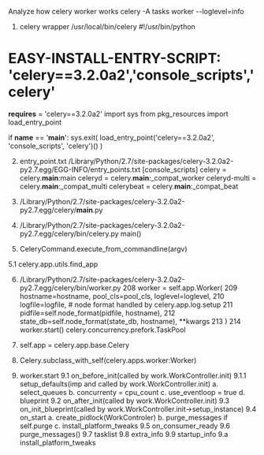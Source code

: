 Analyze how celery worker works
celery -A tasks worker --loglevel=info

1. celery wrapper /usr/local/bin/celery
#!/usr/bin/python
# EASY-INSTALL-ENTRY-SCRIPT: 'celery==3.2.0a2','console_scripts','celery'
__requires__ = 'celery==3.2.0a2'
import sys
from pkg_resources import load_entry_point

if __name__ == '__main__':
    sys.exit(
        load_entry_point('celery==3.2.0a2', 'console_scripts', 'celery')()
    )
    
2. entry_point.txt /Library/Python/2.7/site-packages/celery-3.2.0a2-py2.7.egg/EGG-INFO/entry_points.txt 
[console_scripts]
celery = celery.__main__:main
celeryd = celery.__main__:_compat_worker
celeryd-multi = celery.__main__:_compat_multi
celerybeat = celery.__main__:_compat_beat

3. /Library/Python/2.7/site-packages/celery-3.2.0a2-py2.7.egg/celery/__main__.py

4. /Library/Python/2.7/site-packages/celery-3.2.0a2-py2.7.egg/celery/bin/celery.py main()

5. CeleryCommand.execute_from_commandline(argv)

5.1 celery.app.utils.find_app

6. /Library/Python/2.7/site-packages/celery-3.2.0a2-py2.7.egg/celery/bin/worker.py
208         worker = self.app.Worker(
209             hostname=hostname, pool_cls=pool_cls, loglevel=loglevel,
210             logfile=logfile,  # node format handled by celery.app.log.setup
211             pidfile=self.node_format(pidfile, hostname),
212             state_db=self.node_format(state_db, hostname), **kwargs
213         )
214         worker.start()
celery.concurrency.prefork.TaskPool

7. self.app = celery.app.base.Celery

8. Celery.subclass_with_self(celery.apps.worker:Worker)

9. worker.start
9.1 on_before_init(called by work.WorkController.init)
9.1.1 setup_defaults(imp and called by work.WorkController.init)
a. select_queues
b. concurrenty = cpu_count
c. use_eventloop = true
d. blueprint
9.2 on_after_init(called by work.WorkController.init)
9.3 on_init_blueprint(called by work.WorkController.init->setup_instance)
9.4 on_start
a. create_pidlock(WorkControler)
b. purge_messages if self.purge
c. install_platform_tweaks
9.5 on_consumer_ready
9.6 purge_messages()
9.7 tasklist
9.8 extra_info
9.9 startup_info
9.a install_platform_tweaks

